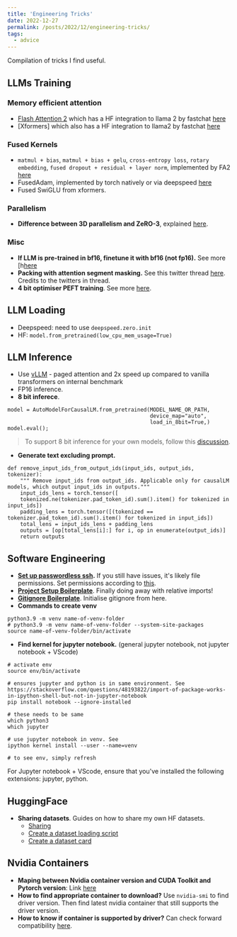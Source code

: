 ```yaml
---
title: 'Engineering Tricks'
date: 2022-12-27
permalink: /posts/2022/12/engineering-tricks/
tags:
  - advice
---
```

Compilation of tricks I find useful.


## LLMs Training
### Memory efficient attention
- [Flash Attention 2](https://github.com/Dao-AILab/flash-attention) which has a HF integration to llama 2 by fastchat [here](https://github.com/lm-sys/FastChat/blob/main/fastchat/train/llama2_flash_attn_monkey_patch.py)
- [Xformers] which also has a HF integration to llama2 by fastchat [here](https://github.com/lm-sys/FastChat/blob/main/fastchat/train/llama_xformers_attn_monkey_patch.py)

### Fused Kernels
- `matmul + bias`, `matmul + bias + gelu`, `cross-entropy loss`, `rotary embedding`, `fused dropout + residual + layer norm`, implemented by FA2 [here](https://github.com/Dao-AILab/flash-attention/tree/main/training)
- FusedAdam, implemented by torch natively or via deepspeed [here](https://deepspeed.readthedocs.io/en/latest/optimizers.html)
- Fused SwiGLU from xformers.

### Parallelism
- **Difference between 3D parallelism and ZeRO-3**, explained [here](https://github.com/microsoft/DeepSpeed/discussions/1911~).

### Misc
- **If LLM is pre-trained in bf16, finetune it with bf16 (not fp16).** See more [h[here](https://huggingface.co/docs/transformers/v4.13.0/en/performance#bf16)
- **Packing with attention segment masking.** See this twitter thread [here](https://twitter.com/agihippo/status/1645798187339505666). Credits to the twitters in thread.
- **4 bit optimiser PEFT training**. See more [here](https://huggingface.co/blog/4bit-transformers-bitsandbytes).

## LLM Loading
- Deepspeed: need to use `deepspeed.zero.init`
- HF: `model.from_pretrained(low_cpu_mem_usage=True)`

## LLM Inference
- Use [vLLM](https://github.com/vllm-project/vllm) - paged attention and 2x speed up compared to vanilla transformers on internal benchmark
- FP16 inference.
- **8 bit inferece**. 

```
model = AutoModelForCausalLM.from_pretrained(MODEL_NAME_OR_PATH,
                                             device_map="auto",
                                             load_in_8bit=True,)
model.eval();
```

> To support 8 bit inference for your own models, follow this [discussion](https://github.com/huggingface/transformers/issues/22488). 

- **Generate text excluding prompt.**

```
def remove_input_ids_from_output_ids(input_ids, output_ids, tokenizer):
    """ Remove input_ids from output_ids. Applicable only for causalLM models, which output input_ids in outputs."""
    input_ids_lens = torch.tensor([
    tokenized.ne(tokenizer.pad_token_id).sum().item() for tokenized in input_ids])
    padding_lens = torch.tensor([(tokenized == tokenizer.pad_token_id).sum().item() for tokenized in input_ids])
    total_lens = input_ids_lens + padding_lens
    outputs = [op[total_lens[i]:] for i, op in enumerate(output_ids)]
    return outputs
```

## Software Engineering
- **[Set up passwordless ssh](https://linuxize.com/post/how-to-setup-passwordless-ssh-login/).** If you still have issues, it's likely file permissions. Set permissions according to [this](https://superuser.com/questions/215504/permissions-on-private-key-in-ssh-folder).
- **[Project Setup Boilerplate](https://goodresearch.dev/setup.html)**. Finally doing away with relative imports!
- **[Gitignore Boilerplate](https://github.com/github/gitignore/blob/main/Python.gitignore)**. Initialise gitignore from here.
- **Commands to create venv**

```
python3.9 -m venv name-of-venv-folder
# python3.9 -m venv name-of-venv-folder --system-site-packages  
source name-of-venv-folder/bin/activate
```

- **Find kernel for jupyter notebook.** (general jupyter notebook, not jupyter notebook + VScode) 

```
# activate env
source env/bin/activate

# ensures jupyter and python is in same environment. See https://stackoverflow.com/questions/48193822/import-of-package-works-in-ipython-shell-but-not-in-jupyter-notebook
pip install notebook --ignore-installed  

# these needs to be same
which python3
which jupyter

# use jupyter notebook in venv. See
ipython kernel install --user --name=venv

# to see env, simply refresh
```

For Jupyter notebook + VScode, ensure that you've installed the following extensions: jupyter, python.

## HuggingFace
- **Sharing datasets**. Guides on how to share my own HF datasets.
  - [Sharing](https://huggingface.co/docs/datasets/share)
  - [Create a dataset loading script](https://huggingface.co/docs/datasets/dataset_script#create-a-dataset-loading-script)
  - [Create a dataset card](https://huggingface.co/docs/datasets/dataset_card) 

## Nvidia Containers
- **Maping between Nvidia container version and CUDA Toolkit and Pytorch version**: Link [here](https://docs.nvidia.com/deeplearning/frameworks/pdf/PyTorch-Release-Notes.pdf)
- **How to find appropriate container to download?** Use `nvidia-smi` to find driver version. Then find latest nvidia container that still supports the driver version.
- **How to know if container is supported by driver?** Can check forward compatibility [here](https://docs.nvidia.com/deploy/cuda-compatibility/index.html#forward-compatibility-title).
